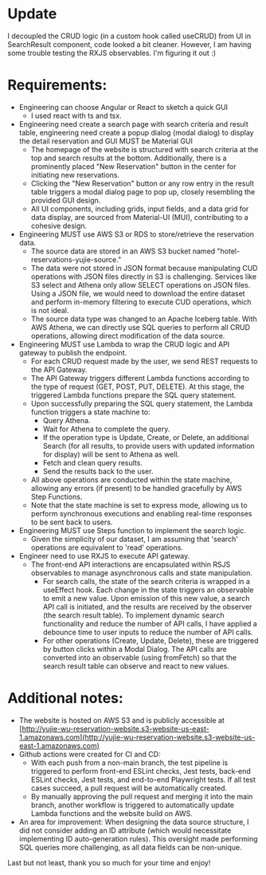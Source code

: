 # Update
I decoupled the CRUD logic (in a custom hook called useCRUD) from UI in SearchResult component, code looked a bit cleaner. However, I am having some trouble testing the RXJS observables. I'm figuring it out :)

# Requirements:

- Engineering can choose Angular or React to sketch a quick GUI
  - I used react with ts and tsx.
- Engineering need create a search page with search criteria and result table, engineering need create a popup dialog (modal dialog) to display the detail reservation and GUI MUST be Material GUI
  - The homepage of the website is structured with search criteria at the top and search results at the bottom. Additionally, there is a prominently placed "New Reservation" button in the center for initiating new reservations.
  - Clicking the "New Reservation" button or any row entry in the result table triggers a modal dialog page to pop up, closely resembling the provided GUI design.
  - All UI components, including grids, input fields, and a data grid for data display, are sourced from Material-UI (MUI), contributing to a cohesive design.
- Engineering MUST use AWS S3 or RDS to store/retrieve the reservation data. 
  - The source data are stored in an AWS S3 bucket named "hotel-reservations-yujie-source."
  - The data were not stored in JSON format because manipulating CUD operations with JSON files directly in S3 is challenging. Services like S3 select and Athena only allow SELECT operations on JSON files. Using a JSON file, we would need to download the entire dataset and perform in-memory filtering to execute CUD operations, which is not ideal.
  - The source data type was changed to an Apache Iceberg table. With AWS Athena, we can directly use SQL queries to perform all CRUD operations, allowing direct modification of the data source.
- Engineering MUST use Lambda to wrap the CRUD logic and API gateway to publish the endpoint.
  - For each CRUD request made by the user, we send REST requests to the API Gateway.
  - The API Gateway triggers different Lambda functions according to the type of request (GET, POST, PUT, DELETE). At this stage, the triggered Lambda functions prepare the SQL query statement.
  - Upon successfully preparing the SQL query statement, the Lambda function triggers a state machine to:
    - Query Athena.
    - Wait for Athena to complete the query.
    - If the operation type is Update, Create, or Delete, an additional Search (for all results, to provide users with updated information for display) will be sent to Athena as well.
    - Fetch and clean query results.
    - Send the results back to the user.
  - All above operations are conducted within the state machine, allowing any errors (if present) to be handled gracefully by AWS Step Functions.
  - Note that the state machine is set to express mode, allowing us to perform synchronous executions and enabling real-time responses to be sent back to users.
- Engineering MUST use Steps function to implement the search logic.
  - Given the simplicity of our dataset, I am assuming that 'search' operations are equivalent to 'read' operations.
- Engineer need to use RXJS to execute API gateway.
  - The front-end API interactions are encapsulated within RSJS observables to manage asynchronous calls and state manipulation.
    - For search calls, the state of the search criteria is wrapped in a useEffect hook. Each change in the state triggers an observable to emit a new value. Upon emission of this new value, a search API call is initiated, and the results are received by the observer (the search result table). To implement dynamic search functionality and reduce the number of API calls, I have applied a debounce time to user inputs to reduce the number of API calls.
    - For other operations (Create, Update, Delete), these are triggered by button clicks within a Modal Dialog. The API calls are converted into an observable (using fromFetch) so that the search result table can observe and react to new values.

# Additional notes:

- The website is hosted on AWS S3 and is publicly accessible at [http://yujie-wu-reservation-website.s3-website-us-east-1.amazonaws.com](http://yujie-wu-reservation-website.s3-website-us-east-1.amazonaws.com)
- Github actions were created for CI and CD:
  - With each push from a non-main branch, the test pipeline is triggered to perform front-end ESLint checks, Jest tests, back-end ESLint checks, Jest tests, and end-to-end Playwright tests. If all test cases succeed, a pull request will be automatically created.
  - By manually approving the pull request and merging it into the main branch, another workflow is triggered to automatically update Lambda functions and the website build on AWS.
- An area for improvement: When designing the data source structure, I did not consider adding an ID attribute (which would necessitate implementing ID auto-generation rules). This oversight made performing SQL queries more challenging, as all data fields can be non-unique.

Last but not least, thank you so much for your time and enjoy!
